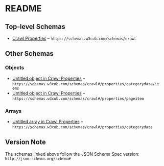 # README

## Top-level Schemas

-   [Crawl Properties](./crawl.md "This schema is a standard for capturing pictures") – `https://schemas.w3cub.com/schemas/crawl`

## Other Schemas

### Objects

-   [Untitled object in Crawl Properties](./crawl-properties-categorydata-items.md) – `https://schemas.w3cub.com/schemas/crawl#/properties/categorydata/items`
-   [Untitled object in Crawl Properties](./crawl-properties-pageitem.md) – `https://schemas.w3cub.com/schemas/crawl#/properties/pageitem`

### Arrays

-   [Untitled array in Crawl Properties](./crawl-properties-categorydata.md) – `https://schemas.w3cub.com/schemas/crawl#/properties/categorydata`

## Version Note

The schemas linked above follow the JSON Schema Spec version: `http://json-schema.org/schema#`
